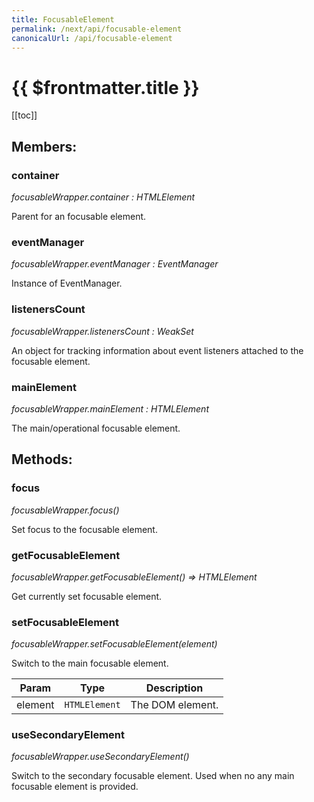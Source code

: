 ```yaml
---
title: FocusableElement
permalink: /next/api/focusable-element
canonicalUrl: /api/focusable-element
---
```


# {{ $frontmatter.title }}

[[toc]]
## Members:

### container

_focusableWrapper.container : HTMLElement_

Parent for an focusable element.



### eventManager

_focusableWrapper.eventManager : EventManager_

Instance of EventManager.



### listenersCount

_focusableWrapper.listenersCount : WeakSet_

An object for tracking information about event listeners attached to the focusable element.



### mainElement

_focusableWrapper.mainElement : HTMLElement_

The main/operational focusable element.


## Methods:

### focus

_focusableWrapper.focus()_

Set focus to the focusable element.



### getFocusableElement

_focusableWrapper.getFocusableElement() ⇒ HTMLElement_

Get currently set focusable element.



### setFocusableElement

_focusableWrapper.setFocusableElement(element)_

Switch to the main focusable element.


| Param | Type | Description |
| --- | --- | --- |
| element | <code>HTMLElement</code> | The DOM element. |



### useSecondaryElement

_focusableWrapper.useSecondaryElement()_

Switch to the secondary focusable element. Used when no any main focusable element is provided.



